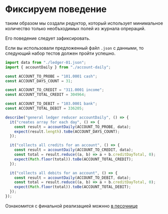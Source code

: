 # Фиксируем поведение

таким образом мы создали редуктор, который использует минимальное количество только необъходимых полей из журнала опрераций.

Его поведение следует зафиксировать.

Если вы использовали предложенный файл `.json` с данными, то следующий набор тестов должен пройти успешно.

```ts
import data from "./ledger-01.json";
import { accountDaily } from "./account-daily";

const ACCOUNT_TO_PROBE = "101.0001 cash";
const ACCOUNT_DAYS_COUNT = 31;

const ACCOUNT_TO_CREDIT = "311.0001 income";
const ACCOUNT_TOTAL_CREDIT = 304964;

const ACCOUNT_TO_DEBIT = "103.0001 bank";
const ACCOUNT_TOTAL_DEBIT = 336205;

describe("general ledger reducer accountDaily", () => {
  it("creates array for each day", () => {
    const result = accountDaily(ACCOUNT_TO_PROBE, data);
    expect(result.length).toBe(ACCOUNT_DAYS_COUNT);
  });

  it("collects all credits for an account", () => {
    const result = accountDaily(ACCOUNT_TO_CREDIT, data);
    const total = result.reduce((a, b) => a + b.creditDayTotal, 0);
    expect(Math.floor(total)).toBe(ACCOUNT_TOTAL_CREDIT);
  });

  it("collects all debits for an account", () => {
    const result = accountDaily(ACCOUNT_TO_DEBIT, data);
    const total = result.reduce((a, b) => a + b.creditDayTotal, 0);
    expect(Math.floor(total)).toBe(ACCOUNT_TOTAL_DEBIT);
  });
});
```

Ознакомится с финальной реализацией можнно [в песочнице](https://codesandbox.io/s/step-4-section-12-module-2-levelup-typescript-demo-s41l6)
